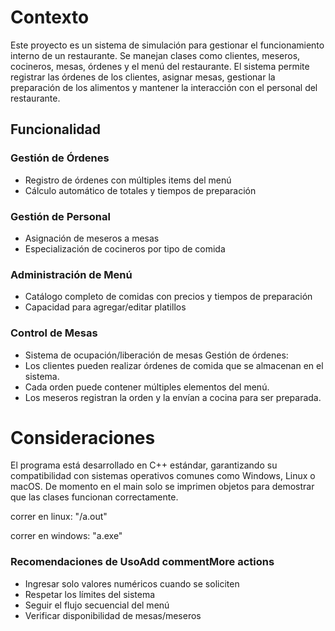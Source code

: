 # Contexto
Este proyecto es un sistema de simulación para gestionar el funcionamiento interno de un restaurante. Se manejan clases como clientes, meseros, cocineros, mesas, órdenes y el menú del restaurante. El sistema permite registrar las órdenes de los clientes, asignar mesas, gestionar la preparación de los alimentos y mantener la interacción con el personal del restaurante.

## Funcionalidad

### Gestión de Órdenes
- Registro de órdenes con múltiples items del menú
- Cálculo automático de totales y tiempos de preparación

### Gestión de Personal
- Asignación de meseros a mesas
- Especialización de cocineros por tipo de comida

### Administración de Menú
- Catálogo completo de comidas con precios y tiempos de preparación
- Capacidad para agregar/editar platillos

### Control de Mesas
- Sistema de ocupación/liberación de mesas
Gestión de órdenes:
- Los clientes pueden realizar órdenes de comida que se almacenan en el sistema.
- Cada orden puede contener múltiples elementos del menú.
- Los meseros registran la orden y la envían a cocina para ser preparada.

# Consideraciones

El programa está desarrollado en C++ estándar, garantizando su compatibilidad con sistemas operativos comunes como Windows, Linux o macOS.
De momento en el main solo se imprimen objetos para demostrar que las clases funcionan correctamente.

correr en linux: "/a.out"

correr en windows: "a.exe"


### Recomendaciones de UsoAdd commentMore actions

- Ingresar solo valores numéricos cuando se soliciten
- Respetar los límites del sistema
- Seguir el flujo secuencial del menú
- Verificar disponibilidad de mesas/meseros
